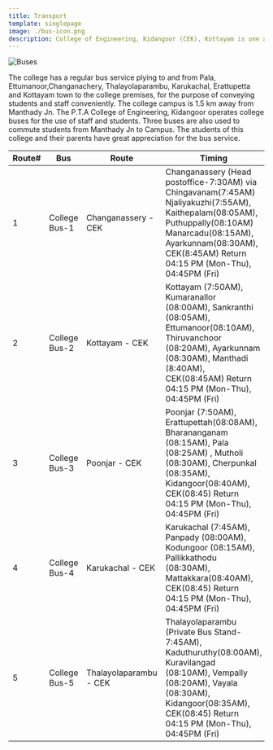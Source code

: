 ```yaml
---
title: Transport
template: singlepage
image: ./bus-icon.png
description: College of Engineering, Kidangoor (CEK), Kottayam is one among the premier institutions in the state. The college is governed by the Co-operative Academy of Professional Education established by the Government of Kerala. The admissions are based on the rank obtained by the students in the State Entrance examinations and functioning of the college is according to the rules and regulations formulated by the Government of Kerala.
---
```


![Buses](bus.jpg)

The college has a regular bus service plying to and from Pala, Ettumanoor,Changanachery, Thalayolaparambu, Karukachal, Erattupetta and Kottayam town to the college premises, for the purpose of conveying students and staff conveniently. The college campus is 1.5 km away from Manthady Jn. The P.T.A College of Engineering, Kidangoor operates college buses for the use of staff and students. Three buses are also used to commute students from Manthady Jn to Campus. The students of this college and their parents have great appreciation for the bus service.

|    Route#    |    Bus    |    Route    |    Timing    |
|--------------|---------------------------------|---------------------------------------|---------------------------------------------------------------------------------------------------------------------------------------------------------------------------------------------------------------------------------------------------------------------------------------|
|    1    |    College Bus-1    |    Changanassery - CEK    |    Changanassery (Head postoffice-7:30AM) via Chingavanam(7:45AM)   Njaliyakuzhi(7:55AM), Kaithepalam(08:05AM), Puthuppally(08:10AM) Manarcadu(08:15AM),   Ayarkunnam(08:30AM), CEK(8:45AM)   Return 04:15 PM (Mon-Thu), 04:45PM (Fri)    |
|    2    |    College Bus-2    |    Kottayam - CEK    |    Kottayam (7:50AM),   Kumaranallor (08:00AM), Sankranthi (08:05AM), Ettumanoor(08:10AM),   Thiruvanchoor (08:20AM), Ayarkunnam (08:30AM), Manthadi (8:40AM), CEK(08:45AM)   Return 04:15 PM (Mon-Thu), 04:45PM (Fri)    |
|    3    |    College Bus-3    |    Poonjar - CEK    |    Poonjar (7:50AM),   Erattupettah(08:08AM), Bharananganam (08:15AM), Pala (08:25AM) , Mutholi (08:30AM), Cherpunkal (08:35AM), Kidangoor(08:40AM),   CEK(08:45)   Return 04:15 PM (Mon-Thu), 04:45PM (Fri)    |
|    4    |    College Bus-4    |    Karukachal - CEK    |    Karukachal (7:45AM),   Panpady (08:00AM), Kodungoor (08:15AM), Pallikkathodu (08:30AM), Mattakkara(08:40AM),   CEK(08:45)   Return 04:15 PM (Mon-Thu), 04:45PM (Fri)    |
|    5    |    College Bus-5    |    Thalayolaparambu - CEK    |    Thalayolaparambu (Private Bus Stand-7:45AM),   Kaduthuruthy(08:00AM), Kuravilangad (08:10AM), Vempally (08:20AM), Vayala (08:30AM), Kidangoor(08:35AM),   CEK(08:45)   Return 04:15 PM (Mon-Thu), 04:45PM (Fri)    |
